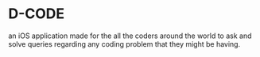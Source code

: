 # D-CODE
an iOS application made for the all the coders around the world to ask and solve queries regarding any coding problem that they might be having.
